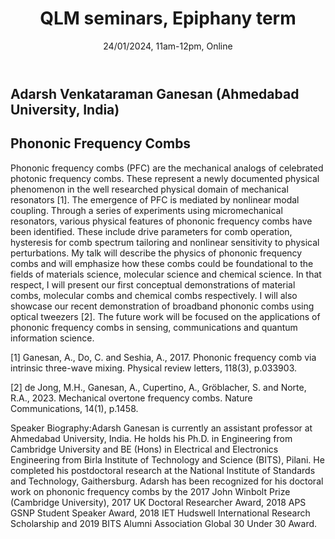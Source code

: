 ﻿---
layout: page
title: QLM seminars, Epiphany term
subtitle: 24/01/2024, 11am-12pm, Online
---

## Adarsh Venkataraman Ganesan (Ahmedabad University, India)

## Phononic Frequency Combs

Phononic frequency combs (PFC) are the mechanical analogs of celebrated photonic frequency combs. These represent a newly documented physical phenomenon in the well researched physical domain of mechanical resonators [1]. The emergence of PFC is mediated by nonlinear modal coupling. Through a series of experiments using micromechanical resonators, various physical features of phononic frequency combs have been identified. These include drive parameters for comb operation, hysteresis for comb spectrum tailoring and nonlinear sensitivity to physical perturbations. My talk will describe the physics of phononic frequency combs and will emphasize how these combs could be foundational to the fields of materials science, molecular science and chemical science. In that respect, I will present our first conceptual demonstrations of material combs, molecular combs and chemical combs respectively. I will also showcase our recent demonstration of broadband phononic combs using optical tweezers [2]. The future work will be focused on the applications of phononic frequency combs in sensing, communications and quantum information science.

[1] Ganesan, A., Do, C. and Seshia, A., 2017. Phononic frequency comb via intrinsic three-wave mixing. Physical review letters, 118(3), p.033903.

[2] de Jong, M.H., Ganesan, A., Cupertino, A., Gröblacher, S. and Norte, R.A., 2023. Mechanical overtone frequency combs. Nature Communications, 14(1), p.1458.

Speaker Biography:Adarsh Ganesan is currently an assistant professor at Ahmedabad University, India. He holds his Ph.D. in Engineering from Cambridge University and BE (Hons) in Electrical and Electronics Engineering from Birla Institute of Technology and Science (BITS), Pilani. He completed his postdoctoral research at the National Institute of Standards and Technology, Gaithersburg. Adarsh has been recognized for his doctoral work on phononic frequency combs by the 2017 John Winbolt Prize (Cambridge University), 2017 UK Doctoral Researcher Award, 2018 APS GSNP Student Speaker Award, 2018 IET Hudswell International Research Scholarship and 2019 BITS Alumni Association Global 30 Under 30 Award.





